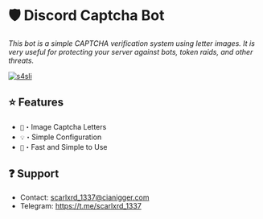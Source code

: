 # 🛡️ **Discord Captcha Bot**

*This bot is a simple CAPTCHA verification system using letter images. It is very useful for protecting your server against bots, token raids, and other threats.*

<a href="https://ibb.co/sq86QMd"><img src="https://i.ibb.co/tDVxcWT/s4sli.webp" alt="s4sli" border="0"></a>

## ⭐ **Features**

- `🔎`・Image Captcha Letters
- `💡`・Simple Configuration
- `🧪`・Fast and Simple to Use

## ❓ **Support**

- Contact: scarlxrd_1337@cianigger.com
- Telegram: https://t.me/scarlxrd_1337
